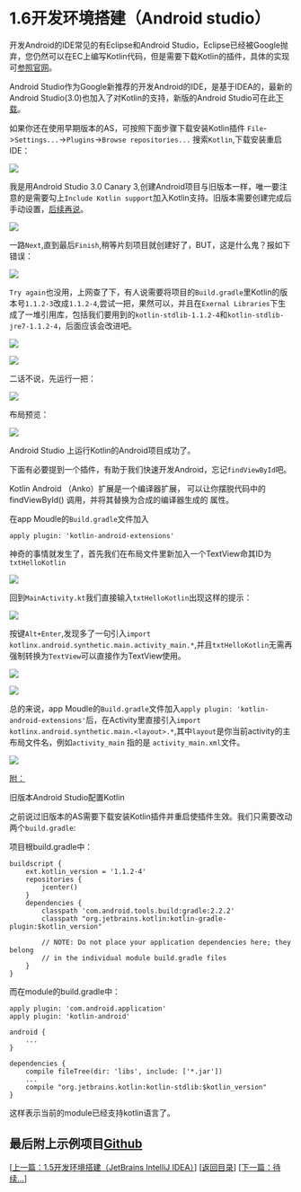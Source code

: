# 1.6开发环境搭建（Android studio）

开发Android的IDE常见的有Eclipse和Android Studio，Eclipse已经被Google抛弃，您仍然可以在EC上编写Kotlin代码，但是需要下载Kotlin的插件，具体的实现可[参照官网](http://kotlinlang.org/docs/tutorials/getting-started-eclipse.html)。

Android Studio作为Google新推荐的开发Android的IDE，是基于IDEA的，最新的Android Studio(3.0)也加入了对Kotlin的支持，新版的Android Studio可在此[下载](http://www.androiddevtools.cn/)。

如果你还在使用早期版本的AS，可按照下面步骤下载安装Kotlin插件 `File`->`Settings...`->`Plugins`->`Browse repositories...` 搜索`Kotlin`,下载安装重启IDE：

![](https://sogrey.github.io/Kotlin-Notes/notes/img/1.6/2017-06-19_142047.jpg)

我是用Android Studio 3.0 Canary 3,创建Android项目与旧版本一样，唯一要注意的是需要勾上`Include Kotlin support`加入Kotlin支持。旧版本需要创建完成后手动设置，[后续再说](#OldAS)。

![](https://sogrey.github.io/Kotlin-Notes/notes/img/1.6/2017-06-19_144956.jpg)

一路`Next`,直到最后`Finish`,稍等片刻项目就创建好了，BUT，这是什么鬼？报如下错误：

![](https://sogrey.github.io/Kotlin-Notes/notes/img/1.6/2017-06-19_150924.jpg)

`Try again`也没用，上网查了下，有人说需要将项目的`Build.gradle`里Kotlin的版本号`1.1.2-3`改成`1.1.2-4`,尝试一把，果然可以，并且在`Exernal Libraries`下生成了一堆引用库，包括我们要用到的`kotlin-stdlib-1.1.2-4`和`kotlin-stdlib-jre7-1.1.2-4`，后面应该会改进吧。

![](https://sogrey.github.io/Kotlin-Notes/notes/img/1.6/2017-06-19_151305.jpg)

![](https://sogrey.github.io/Kotlin-Notes/notes/img/1.6/2017-06-19_153329.jpg)

二话不说，先运行一把：

![](https://sogrey.github.io/Kotlin-Notes/notes/img/1.6/2017-06-19_154545.jpg)

布局预览：

![](https://sogrey.github.io/Kotlin-Notes/notes/img/1.6/2017-06-19_154424.jpg)

Android Studio 上运行Kotlin的Android项目成功了。

下面有必要提到一个插件，有助于我们快速开发Android，忘记`findViewById`吧。

Kotlin Android （Anko）扩展是一个编译器扩展， 可以让你摆脱代码中的 findViewById() 调用，并将其替换为合成的编译器生成的 属性。

在app Moudle的`Build.gradle`文件加入

	apply plugin: 'kotlin-android-extensions'

神奇的事情就发生了，首先我们在布局文件里新加入一个TextView命其ID为`txtHelloKotlin`

![](https://sogrey.github.io/Kotlin-Notes/notes/img/1.6/2017-06-19_155525.jpg)

回到`MainActivity.kt`我们直接输入`txtHelloKotlin`出现这样的提示：

![](https://sogrey.github.io/Kotlin-Notes/notes/img/1.6/2017-06-19_155811.jpg)

按键`Alt+Enter`,发现多了一句引入`import kotlinx.android.synthetic.main.activity_main.*`,并且`txtHelloKotlin`无需再强制转换为`TextView`可以直接作为TextView使用。

![](https://sogrey.github.io/Kotlin-Notes/notes/img/1.6/2017-06-19_160538.jpg)

![](https://sogrey.github.io/Kotlin-Notes/notes/img/1.6/2017-06-19_160846.jpg)

总的来说，app Moudle的`Build.gradle`文件加入`apply plugin: 'kotlin-android-extensions'`后，在Activity里直接引入`import kotlinx.android.synthetic.main.<layout>.*`,其中`layout`是你当前activity的主布局文件名，例如`activity_main` 指的是 `activity_main.xml`文件。

![](https://sogrey.github.io/Kotlin-Notes/notes/img/1.6/2017-06-19_160846.jpg)

<a href="#OldAS">附：</a> 

旧版本Android Studio配置Kotlin

之前说过旧版本的AS需要下载安装Kotlin插件并重启使插件生效。我们只需要改动两个`build.gradle`:

项目根build.gradle中：

	buildscript {
	    ext.kotlin_version = '1.1.2-4'
	    repositories {
	        jcenter()
	    }
	    dependencies {
	        classpath 'com.android.tools.build:gradle:2.2.2'
	        classpath "org.jetbrains.kotlin:kotlin-gradle-plugin:$kotlin_version"
	
	        // NOTE: Do not place your application dependencies here; they belong
	        // in the individual module build.gradle files
	    }
	}
而在module的build.gradle中：

	apply plugin: 'com.android.application'
	apply plugin: 'kotlin-android'
	
	android {
	    ...
	}
	
	dependencies {
	    compile fileTree(dir: 'libs', include: ['*.jar'])
	    ...
	    compile "org.jetbrains.kotlin:kotlin-stdlib:$kotlin_version"
	}
这样表示当前的module已经支持kotlin语言了。

最后附上示例项目[Github](https://github.com/Sogrey/Kotlin-Notes/tree/master/source/P01C06)
---
[[上一篇：1.5开发环境搭建（JetBrains IntelliJ IDEA）](https://sogrey.github.io/Kotlin-Notes/notes/1%E6%A6%82%E8%BF%B0/1.5%E5%BC%80%E5%8F%91%E7%8E%AF%E5%A2%83%E6%90%AD%E5%BB%BA%EF%BC%88JetBrains%20IntelliJ%20IDEA%EF%BC%89)] [[返回目录](https://sogrey.github.io/Kotlin-Notes/)] [[下一篇：待续...]()]